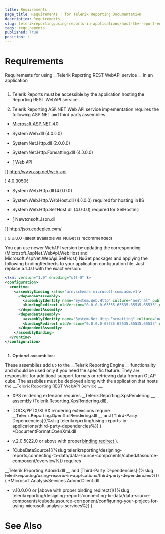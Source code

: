 ```yaml
---
title: Requirements
page_title: Requirements | for Telerik Reporting Documentation
description: Requirements
slug: telerikreporting/using-reports-in-applications/host-the-report-engine-remotely/telerik-reporting-rest-services/asp.net-web-api-implementation/requirements
tags: requirements
published: True
position: 1
---
```


# Requirements



Requirements for using 
__Telerik Reporting REST WebAPI service
__ in an application.
      


## 

1. Telerik Reports must be accessible by the application hosting the Reporting REST WebAPI service.
            


1. Telerik Reporting ASP.NET Web API service implementation requires
              the following ASP.NET and third party assemblies.
            


* [Microsoft ASP.NET 
](http://www.asp.net/
)                  4.0
                


* System.Web.dll (4.0.0.0)
                    


* System.Net.Http.dll (2.0.0.0)
                    


* System.Net.Http.Formatting.dll (4.0.0.0)
                    


* [                          Web API
                        
](                          http://www.asp.net/web-api
                        
)                      4.0.30506
                    


* System.Web.Http.dll (4.0.0.0)
                        


* System.Web.Http.WebHost.dll (4.0.0.0) required for hosting in IIS
                        


* System.Web.Http.SelfHost.dll (4.0.0.0) required for SelHosting
                        


* [                      Newtonsoft.Json.dll
                    
](                      http://json.codeplex.com/
                    
)                  9.0.0.0 (latest available via NuGet is recommended)
                
You can use newer WebAPI version by updating the corresponding (Microsoft.AspNet.WebApi.WebHost and Microsoft.AspNet.WebApi.SelfHost) NuGet packages
              and applying the following bindingRedirects to your application configuration file. Just replace 5.1.0.0 with the exact version:
            


	
````xml
<?xml version="1.0" encoding="utf-8" ?>
<configuration>
  <runtime>
    <assemblyBinding xmlns="urn:schemas-microsoft-com:asm.v1">
      <dependentAssembly>
        <assemblyIdentity name="System.Web.Http" culture="neutral" publicKeyToken="31bf3856ad364e35"/>
        <bindingRedirect oldVersion="0.0.0.0-65535.65535.65535.65535" newVersion="5.1.0.0"/>
      </dependentAssembly>
      <dependentAssembly>
        <assemblyIdentity name="System.Net.Http.Formatting" culture="neutral" publicKeyToken="31bf3856ad364e35"/>
        <bindingRedirect oldVersion="0.0.0.0-65535.65535.65535.65535" newVersion="5.1.0.0"/>
      </dependentAssembly>
    </assemblyBinding>
  </runtime>
</configuration>
				              
````




1. Optional assemblies:
            
These assemblies add up to the 
__Telerik Reporting Engine
__ functionality and should be used only if you need the specific feature.
              They are responsible for additional support formats or retrieving data from an OLAP cube. The asseblies must be deployed along with the
              application that hosts the 
__Telerik Reporting REST WebAPI Service
__.
            


* XPS rendering extension requires 
__Telerik.Reporting.XpsRendering
__ assembly (Telerik.Reporting.XpsRendering.dll).
                


* DOCX/PPTX/XLSX rendering extensions require 
__Telerik.Reporting.OpenXmlRendering.dll
__                  and 
[Third-Party Dependencies]({%slug telerikreporting/using-reports-in-applications/third-party-dependencies%})
 (
*DocumentFormat.OpenXml.dll
* v.2.0.5022.0 or above with proper 
[binding redirect
](http://msdn.microsoft.com/en-us/library/eftw1fys(v=vs.110).aspx
)).
                


* [CubeDataSource]({%slug telerikreporting/designing-reports/connecting-to-data/data-source-components/cubedatasource-component/overview%})
 requires
                  
__Telerik.Reporting.Adomd.dll
__ and 
[Third-Party Dependencies]({%slug telerikreporting/using-reports-in-applications/third-party-dependencies%})
                  (
*Microsoft.AnalysisServices.AdomdClient.dll
* v.10.0.0.0 or 
[above with proper binding redirects]({%slug telerikreporting/designing-reports/connecting-to-data/data-source-components/cubedatasource-component/configuring-your-project-for-using-microsoft-analysis-services%})
).
                


# See Also

